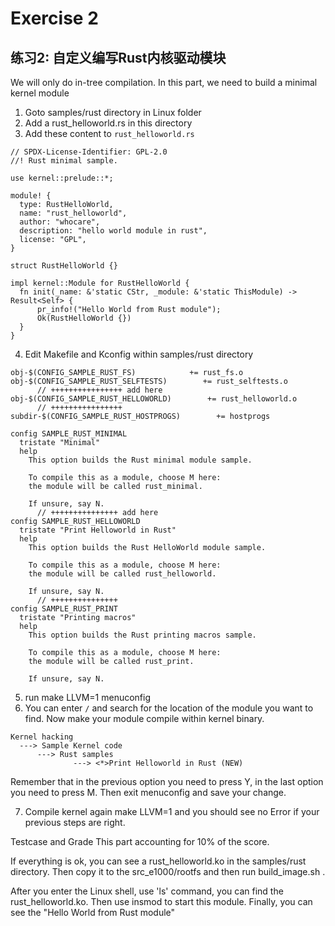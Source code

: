 # Exercise 2

## 练习2: 自定义编写Rust内核驱动模块

We will only do in-tree compilation. In this part, we need to build a minimal kernel module

1. Goto samples/rust directory in Linux folder
2. Add a rust_helloworld.rs in this directory
3. Add these content to `rust_helloworld.rs`

```
// SPDX-License-Identifier: GPL-2.0
//! Rust minimal sample.
      
use kernel::prelude::*;
      
module! {
  type: RustHelloWorld,
  name: "rust_helloworld",
  author: "whocare",
  description: "hello world module in rust",
  license: "GPL",
}
      
struct RustHelloWorld {}
      
impl kernel::Module for RustHelloWorld {
  fn init(_name: &'static CStr, _module: &'static ThisModule) -> Result<Self> {
      pr_info!("Hello World from Rust module");
      Ok(RustHelloWorld {})
  }
}
```
4. Edit Makefile and Kconfig within samples/rust directory

```
obj-$(CONFIG_SAMPLE_RUST_FS)            += rust_fs.o
obj-$(CONFIG_SAMPLE_RUST_SELFTESTS)        += rust_selftests.o
      // ++++++++++++++++ add here
obj-$(CONFIG_SAMPLE_RUST_HELLOWORLD)        += rust_helloworld.o
      // ++++++++++++++++
subdir-$(CONFIG_SAMPLE_RUST_HOSTPROGS)        += hostprogs
  
config SAMPLE_RUST_MINIMAL
  tristate "Minimal"
  help
    This option builds the Rust minimal module sample.
      
    To compile this as a module, choose M here:
    the module will be called rust_minimal.
      
    If unsure, say N.
      // +++++++++++++++ add here
config SAMPLE_RUST_HELLOWORLD
  tristate "Print Helloworld in Rust"
  help
    This option builds the Rust HelloWorld module sample.
      
    To compile this as a module, choose M here:
    the module will be called rust_helloworld.
      
    If unsure, say N.
      // +++++++++++++++
config SAMPLE_RUST_PRINT
  tristate "Printing macros"
  help
    This option builds the Rust printing macros sample.
      
    To compile this as a module, choose M here:
    the module will be called rust_print.
      
    If unsure, say N.
```

5. run make LLVM=1 menuconfig
6. You can enter `/` and search for the location of the module you want to find. Now make your module compile within kernel binary.
```
Kernel hacking
  ---> Sample Kernel code
      ---> Rust samples
              ---> <*>Print Helloworld in Rust (NEW)
```
Remember that in the previous option you need to press Y, in the last option you need to press M.
Then exit menuconfig and save your change.

7. Compile kernel again make LLVM=1 and you should see no Error if your previous steps are right. 
 
Testcase and Grade
This part accounting for 10% of the score.

If everything is ok, you can see a  rust_helloworld.ko in the samples/rust directory.
Then copy it to the src_e1000/rootfs and then run build_image.sh   .

After you enter the Linux shell, use 'ls' command,  you can find the rust_helloworld.ko.
Then use insmod to start this module.
Finally, you can see the "Hello World from Rust module"
